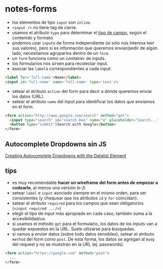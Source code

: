 # notes-forms

- los elementos de tipo `input` son `inline`.
- `<input />` no tiene tag de cierre.
- usamos el atributo `type` para determinar el [tipo de campo](https://developer.mozilla.org/en-US/docs/Web/HTML/Element/input), según el contenido y formato.
- podemos usar `input`s de forma independiente (si sólo nos interesa leer sus valores), pero si es información que queremos enviar/pedir de algún lado, necesitamos agruparlos dentro de un `form`.
- un `form` funciona como un _container_ de inputs.
- los formularios nos sirven para recolectar input.
- asociar las `label`s correspondientes a cada input:

```html
<label for='full-name'>Name</label>
<input id='full-name' name='full-name' type='text'/>
```

- setear el atributo `action` del form para decir a dónde queremos enviar los datos (URL).
- setear el atributo `name` del input para identificar los datos que enviamos en el form.

```html
<form action="http://www.google.com/search" method="get">
  <input type="search" id="search-box" name="q" placeholder="Search..." autocomplete="on" />
  <button type="submit">Search with Google</button>
</form>
```

## Autocomplete Dropdowns sin JS

[Creating Autocomplete Dropdowns with the Datalist Element](https://blog.teamtreehouse.com/creating-autocomplete-dropdowns-datalist-element)

## tips

- es muy recomendable **hacer un wireframe del form antes de empezar a codearlo**, al menos una versión _lo-fi_.
- setear `label` e `input` asociado siempre en el mismo orden, para ser consistentes (y chequear que los atributos `id` y `for` coincidan).
- setear el atributo `required` para los campos que sean obligatorios (`<input required .../>`)
- elegir el tipo de input más apropiado en cada caso, también suma a la accesibilidad/ux.
- si usamos el método `get` para el formulario, los datos de los inputs van a quedar expuestos en la URL. Suele utlizarse para búsquedas.
- si vamos a _enviar_ datos (sobre todo datos sensibles), setear el atributo `method` del form como `post`. De esta forma, los datos se agregan al `body` del request y no se muestran en la URL (ej: passwords).

```html
<form action="https://google.com" method="post">
  ...
</form>
```
